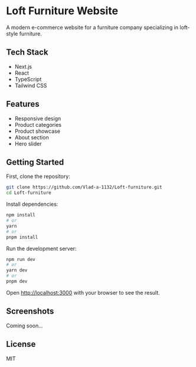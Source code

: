 # Loft Furniture Website

A modern e-commerce website for a furniture company specializing in loft-style furniture.

## Tech Stack

- Next.js
- React
- TypeScript
- Tailwind CSS

## Features

- Responsive design
- Product categories
- Product showcase
- About section
- Hero slider

## Getting Started

First, clone the repository:

```bash
git clone https://github.com/Vlad-a-1132/Loft-furniture.git
cd Loft-furniture
```

Install dependencies:

```bash
npm install
# or
yarn
# or
pnpm install
```

Run the development server:

```bash
npm run dev
# or
yarn dev
# or
pnpm dev
```

Open [http://localhost:3000](http://localhost:3000) with your browser to see the result.

## Screenshots

Coming soon...

## License

MIT
